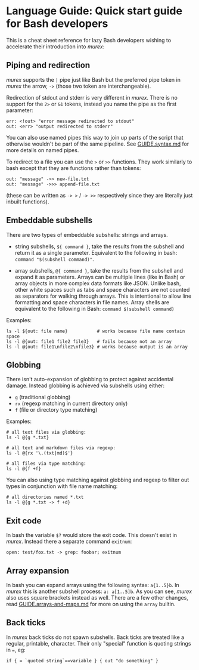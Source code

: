 # Language Guide: Quick start guide for Bash developers

This is a cheat sheet reference for lazy Bash developers wishing to
accelerate their introduction into _murex_:

## Piping and redirection

_murex_ supports the `|` pipe just like Bash but the preferred pipe
token in _murex_ the arrow, `->` (those two token are interchangeable).

Redirection of stdout and stderr is very different in _murex_. There is
no support for the `2>` or `&1` tokens,  instead you name the pipe as
the first parameter:

    err: <!out> "error message redirected to stdout"
    out: <err> "output redirected to stderr"

You can also use named pipes this way to join up parts of the script
that otherwise wouldn't be part of the same pipeline. See [GUIDE.syntax.md](GUIDE.syntax.md#piping)
for more details on named pipes.

To redirect to a file you can use the `>` or `>>` functions. They work
similarly to bash except that they are functions rather than tokens:

    out: "message" ->> new-file.txt
    out: "message" ->>> append-file.txt

(these can be written as `-> >` / `-> >>` respectively since they are
literally just inbuilt functions).

## Embeddable subshells

There are two types of embeddable subshells: strings and arrays.

* string subshells, `${ command }`, take the results from the subshell
and return it as a single parameter. Equivalent to the following in bash:
`command "$(subshell command)"`.

* array subshells, `@{ command }`, take the results from the subshell
and expand it as parameters. Arrays can be multiple lines (like in Bash)
or array objects in more complex data formats like JSON. Unlike bash,
other white spaces such as tabs and space characters are not counted as
separators for walking through arrays. This is intentional to allow line
formatting and space characters in file names. Array shells are
equivalent to the following in Bash: `command $(subshell command)`

Examples:

    ls -l ${out: file name}           # works because file name contain space
    ls -l @{out: file1 file2 file3}   # fails because not an array
    ls -l @{out: file1\nfile2\nfile3} # works because output is an array

## Globbing

There isn't auto-expansion of globbing to protect against accidental
damage. Instead globbing is achieved via subshells using either:

* `g` (traditional globbing)
* `rx` (regexp matching in current directory only)
* `f` (file or directory type matching)

Examples:

    # all text files via globbing:
    ls -l @{g *.txt}

    # all text and markdown files via regexp:
    ls -l @{rx '\.(txt|md)$'}

    # all files via type matching:
    ls -l @{f +f}

You can also using type matching against globbing and regexp to filter
out types in conjunction with file name matching:

    # all directories named *.txt
    ls -l @{g *.txt -> f +d}

## Exit code

In bash the variable `$?` would store the exit code. This doesn't exist
in _murex_. Instead there a separate command `exitnum`:

    open: test/fox.txt -> grep: foobar; exitnum

## Array expansion

In bash you can expand arrays using the following syntax: `a{1..5}b`. In
_murex_ this is another subshell process: `a: a[1..5]b`. As you can see,
_murex_ also uses square brackets instead as well. There are a few other
changes, read [GUIDE.arrays-and-maps.md](GUIDE.arrays-and-maps.md#the-array-builtin)
for more on using the `array` builtin.

## Back ticks

In _murex_ back ticks do not spawn subshells. Back ticks are treated
like a regular, printable, character. Their only "special" function is
quoting strings in `=`, eg:

    if { = `quoted string`==variable } { out "do something" }
